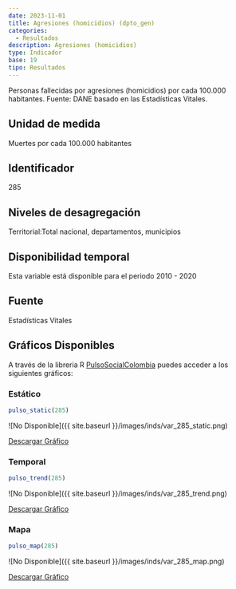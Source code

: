 ```yaml
---
date: 2023-11-01
title: Agresiones (homicidios) (dpto_gen)
categories:
  - Resultados
description: Agresiones (homicidios)
type: Indicador
base: 19
tipo: Resultados
--- 
```


Personas fallecidas por agresiones (homicidios) por cada 100.000 habitantes.
Fuente: DANE basado en las Estadísticas Vitales.

## Unidad de medida
Muertes por cada 100.000 habitantes

## Identificador
285

## Niveles de desagregación
Territorial:Total nacional, departamentos, municipios

## Disponibilidad temporal
Esta variable está disponible para el periodo 2010 - 2020

## Fuente
Estadísticas Vitales

## Gráficos Disponibles

A través de la libreria R [PulsoSocialColombia](https://github.com/pulsosocialcolombia/PulsoSocialColombia) puedes acceder a los siguientes gráficos:

### Estático

``` R
pulso_static(285)
```

![No Disponible]({{ site.baseurl }}/images/inds/var_285_static.png)

<a href='{{ site.baseurl }}/images/inds/var_285_static.png'>Descargar Gráfico</a>

### Temporal

``` R
pulso_trend(285)
```

![No Disponible]({{ site.baseurl }}/images/inds/var_285_trend.png)

<a href='{{ site.baseurl }}/images/inds/var_285_trend.png'>Descargar Gráfico</a>

### Mapa

``` R
pulso_map(285)
```

![No Disponible]({{ site.baseurl }}/images/inds/var_285_map.png)

<a href='{{ site.baseurl }}/images/inds/var_285_map.png'>Descargar Gráfico</a>